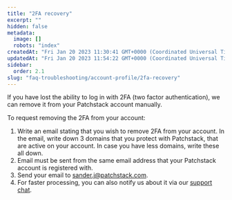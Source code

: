 ```yaml
---
title: "2FA recovery"
excerpt: ""
hidden: false
metadata: 
  image: []
  robots: "index"
createdAt: "Fri Jan 20 2023 11:30:41 GMT+0000 (Coordinated Universal Time)"
updatedAt: "Fri Jan 20 2023 11:54:22 GMT+0000 (Coordinated Universal Time)"
sidebar:
  order: 2.1
slug: "faq-troubleshooting/account-profile/2fa-recovery"
---
```

If you have lost the ability to log in with 2FA (two factor authentication), we can remove it from your Patchstack account manually.

To request removing the 2FA from your account: 

1. Write an email stating that you wish to remove 2FA from your account. In the email, write down 3 domains that you protect with Patchstack, that are active on your account. In case you have less domains, write these all down.
2. Email must be sent from the same email address that your Patchstack account is registered with.
3. Send your email to [sander.j@patchstack.com](mailto:sander.j@patchstack.com).
4. For faster processing, you can also notify us about it via our 
<a href="#" id="launch-intercom">support chat</a>.


<script>document.querySelector("#launch-intercom").addEventListener("click", ()=>{Intercom("show")});</script>